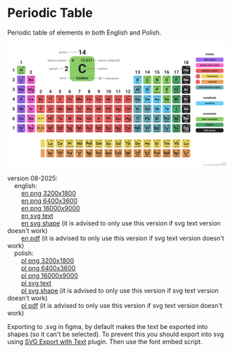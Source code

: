 # Periodic Table
Periodic table of elements in both English and Polish.

![png 3200x1800](exported_08-2025/table_en_08-2025_3200x1800.png)

version 08-2025:  
&nbsp;&nbsp;&nbsp;&nbsp;english:  
&nbsp;&nbsp;&nbsp;&nbsp;&nbsp;&nbsp;&nbsp;&nbsp;[en png 3200x1800](https://raw.githubusercontent.com/lowlightee/periodic_table/refs/heads/main/exported_08-2025/table_en_08-2025_3200x1800.png)  
&nbsp;&nbsp;&nbsp;&nbsp;&nbsp;&nbsp;&nbsp;&nbsp;[en png 6400x3600](https://raw.githubusercontent.com/lowlightee/periodic_table/refs/heads/main/exported_08-2025/table_en_08-2025_6400x3600.png)  
&nbsp;&nbsp;&nbsp;&nbsp;&nbsp;&nbsp;&nbsp;&nbsp;[en png 16000x9000](https://raw.githubusercontent.com/lowlightee/periodic_table/refs/heads/main/exported_08-2025/table_en_08-2025_16000x9000.png)  
&nbsp;&nbsp;&nbsp;&nbsp;&nbsp;&nbsp;&nbsp;&nbsp;[en svg text](exported_08-2025/table_en_08-2025_text.svg)  
&nbsp;&nbsp;&nbsp;&nbsp;&nbsp;&nbsp;&nbsp;&nbsp;[en svg shape](exported_08-2025/table_en_08-2025_shape.svg) (it is advised to only use this version if svg text version doesn't work)  
&nbsp;&nbsp;&nbsp;&nbsp;&nbsp;&nbsp;&nbsp;&nbsp;[en pdf](exported_08-2025/table_en_08-2025.pdf) (it is advised to only use this version if svg text version doesn't work)  
&nbsp;&nbsp;&nbsp;&nbsp;polish:  
&nbsp;&nbsp;&nbsp;&nbsp;&nbsp;&nbsp;&nbsp;&nbsp;[pl png 3200x1800](exported_08-2025/table_pl_08-2025_3200x1800.png)  
&nbsp;&nbsp;&nbsp;&nbsp;&nbsp;&nbsp;&nbsp;&nbsp;[pl png 6400x3600](exported_08-2025/table_pl_08-2025_6400x3600.png)  
&nbsp;&nbsp;&nbsp;&nbsp;&nbsp;&nbsp;&nbsp;&nbsp;[pl png 16000x9000](exported_08-2025/table_pl_08-2025_16000x9000.png)  
&nbsp;&nbsp;&nbsp;&nbsp;&nbsp;&nbsp;&nbsp;&nbsp;[pl svg text](exported_08-2025/table_pl_08-2025_text.svg)  
&nbsp;&nbsp;&nbsp;&nbsp;&nbsp;&nbsp;&nbsp;&nbsp;[pl svg shape](exported_08-2025/table_pl_08-2025_shape.svg) (it is advised to only use this version if svg text version doesn't work)  
&nbsp;&nbsp;&nbsp;&nbsp;&nbsp;&nbsp;&nbsp;&nbsp;[pl pdf](exported_08-2025/table_pl_08-2025.pdf) (it is advised to only use this version if svg text version doesn't work)  

Exporting to .svg in figma, by default makes the text be exported into shapes (so it can't be selected). To prevent this you should export into svg using [SVG Export with Text](https://www.figma.com/community/plugin/1417788739345122322/svg-export-with-text) plugin. Then use the font embed script.
